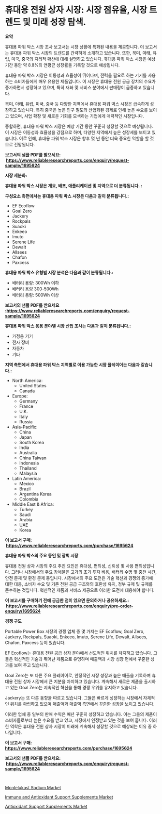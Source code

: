 <p><h1>휴대용 전원 상자 시장: 시장 점유율, 시장 트렌드 및 미래 성장 탐색.</h1></p><p><strong>요약</strong></p>
<p><p>휴대용 파워 박스 시장 조사 보고서는 시장 상황에 특화된 내용을 제공합니다. 이 보고서는 휴대용 파워 박스 시장의 트렌드를 간략하게 소개하고 있습니다. 또한, 북미, 아태, 유럽, 미국, 중국의 지리적 확산에 대해 설명하고 있습니다. 휴대용 파워 박스 시장은 예상 기간 동안 약 8.8%의 연평균 성장률을 기록할 것으로 예상됩니다.</p><p>휴대용 파워 박스 시장은 이동성과 효율성이 뛰어나며, 전력을 필요로 하는 기기를 사용하는 소비자들에게 매우 유용한 제품입니다. 이 시장은 휴대용 전원 공급 장치의 수요가 증가하면서 성장하고 있으며, 특히 재화 및 서비스 분야에서 판매량이 급증하고 있습니다.</p><p>북미, 아태, 유럽, 미국, 중국 등 다양한 지역에서 휴대용 파워 박스 시장은 급속하게 성장하고 있습니다. 특히 중국은 높은 인구 밀도와 산업화된 경제로 인해 높은 수요를 보이고 있으며, 사업 확장 및 새로운 기회를 모색하는 기업에게 매력적인 시장입니다.</p><p>종합하면, 휴대용 파워 박스 시장은 예상 기간 동안 꾸준히 성장할 것으로 예상됩니다. 이 시장은 이동성과 효율성을 강점으로 하며, 다양한 지역에서 높은 성장세를 보이고 있습니다. 이로 인해, 휴대용 파워 박스 시장은 향후 몇 년 동안 더욱 중요한 역할을 할 것으로 전망됩니다.</p></p>
<p><strong>보고서의 샘플 PDF를 받으세요: &nbsp;<a href="https://www.reliableresearchreports.com/enquiry/request-sample/1695624">https://www.reliableresearchreports.com/enquiry/request-sample/1695624</a></strong></p>
<p><strong>시장 세분화:</strong></p>
<p><strong> 휴대용 파워 박스 시장은 개요, 배포, 애플리케이션 및 지역으로 더 분류됩니다. :</strong></p>
<p><strong>구성요소 측면에서는 휴대용 파워 박스 시장은 다음과 같이 분류됩니다.:</strong></p>
<p><ul><li>EF Ecoflow</li><li>Goal Zero</li><li>Jackery</li><li>Rockpals</li><li>Suaoki</li><li>Enkeeo</li><li>Imuto</li><li>Serene Life</li><li>Dewalt</li><li>Allsees</li><li>Chafon</li><li>Paxcess</li></ul></p>
<p><strong> 휴대용 파워 박스 유형별 시장 분석은 다음과 같이 분류됩니다.:</strong></p>
<p><ul><li>배터리 용량: 300Wh 이하</li><li>배터리 용량 300-500Wh</li><li>배터리 용량: 500Wh 이상</li></ul></p>
<p><strong>보고서의 샘플 PDF를 받으세요 :<a href="https://www.reliableresearchreports.com/enquiry/request-sample/1695624">https://www.reliableresearchreports.com/enquiry/request-sample/1695624</a></strong></p>
<p><strong> 휴대용 파워 박스 응용 분야별 시장 산업 조사는 다음과 같이 분류됩니다.:</strong></p>
<p><ul><li>가정용 기기</li><li>전자 장비</li><li>자동차</li><li>기타</li></ul></p>
<p><strong>지역 측면에서 휴대용 파워 박스 지역별로 이용 가능한 시장 플레이어는 다음과 같습니다.:</strong></p>
<p><ul>
    <li>
        North America:
        <ul>
            <li>United States</li>
            <li>Canada</li>
        </ul>
    </li>
    <li>
        Europe:
        <ul>
            <li>Germany</li>
            <li>France</li>
            <li>U.K.</li>
            <li>Italy</li>
            <li>Russia</li>
        </ul>
    </li>
    <li>
        Asia-Pacific:
        <ul>
            <li>China</li>
            <li>Japan</li>
            <li>South Korea</li>
            <li>India</li>
            <li>Australia</li>
            <li>China Taiwan</li>
            <li>Indonesia</li>
            <li>Thailand</li>
            <li>Malaysia</li>
        </ul>
    </li>
    <li>
        Latin America:
        <ul>
            <li>Mexico</li>
            <li>Brazil</li>
            <li>Argentina Korea</li>
            <li>Colombia</li>
        </ul>
    </li>
    <li>
        Middle East & Africa:
        <ul>
            <li>Turkey</li>
            <li>Saudi</li>
            <li>Arabia</li>
            <li>UAE</li>
            <li>Korea</li>
        </ul>
    </li>
    </ul></p>
<p><strong>이 보고서 구매: &nbsp;<a href="https://www.reliableresearchreports.com/purchase/1695624">https://www.reliableresearchreports.com/purchase/1695624</a></strong></p>
<p><strong>휴대용 파워 박스의 주요 동인 및 장벽 시장</strong></p>
<p><p>휴대용 전원 상자 시장의 주요 추진 요인은 휴대성, 편의성, 신뢰성 및 사용 편의성입니다. 그러나 시장에서의 주요 장애물은 고가의 초기 투자 비용, 배터리 수명 및 충전 시간, 안전 문제 및 환경 문제 등입니다. 시장에서의 주요 도전은 기술 혁신과 경쟁의 증가에 대한 대응, 소비자 수요 및 기존 전원 공급 구조와의 호환성 유지, 정부 규제 및 규제를 준수하는 것입니다. 혁신적인 제품과 서비스 제공으로 이러한 도전에 대응해야 합니다.</p></p>
<p><strong>이 보고서를 구매하기 전에 궁금한 점이 있으면 문의하거나 공유하세요.: &nbsp;<a href="https://www.reliableresearchreports.com/enquiry/pre-order-enquiry/1695624">https://www.reliableresearchreports.com/enquiry/pre-order-enquiry/1695624</a></strong></p>
<p><strong>경쟁 구도</strong></p>
<p><p>Portable Power Box 시장의 경쟁 업체 중 몇 가지는 EF Ecoflow, Goal Zero, Jackery, Rockpals, Suaoki, Enkeeo, Imuto, Serene Life, Dewalt, Allsees, Chafon, Paxcess 등이 있습니다. </p><p>EF Ecoflow는 휴대용 전원 공급 상자 분야에서 선도적인 위치를 차지하고 있습니다. 그들은 혁신적인 기술과 뛰어난 제품으로 유명하며 매출액과 시장 성장 면에서 꾸준한 성과를 보여 주고 있습니다.</p><p>Goal Zero는 또 다른 주요 플레이어로, 안정적인 시장 성장과 높은 매출을 기록하며 휴대용 전원 상자 시장에서 큰 지분을 차지하고 있습니다. 계속해서 새로운 제품을 출시하고 있는 Goal Zero는 지속적인 혁신을 통해 경쟁 우위를 유지하고 있습니다.</p><p>Jackery는 또 다른 동향을 따르고 있습니다. 그들은 빠르게 성장하는 시장에서 자체적인 위치를 확립하고 있으며 매출액과 매출액 측면에서 꾸준한 성장을 보이고 있습니다. </p><p>이러한 업체 중 일부의 판매 수익은 매년 꾸준히 성장하고 있습니다. 이는 그들의 제품이 소비자들로부터 높은 수요를 받고 있고, 시장에서 인정받고 있는 것을 보여 줍니다. 이러한 역학은 휴대용 전원 상자 시장이 미래에 계속해서 성장할 것으로 예상되는 이유 중 하나입니다.</p></p>
<p><strong>이 보고서 구매: &nbsp; <a href="https://www.reliableresearchreports.com/purchase/1695624">https://www.reliableresearchreports.com/purchase/1695624</a></strong></p>
<p><strong>보고서의 샘플 PDF를 받으세요: &nbsp;<a href="https://www.reliableresearchreports.com/enquiry/request-sample/1695624">https://www.reliableresearchreports.com/enquiry/request-sample/1695624</a></strong><strong></strong></p>
<p>&nbsp;</p>
<p><p><a href="https://five-trouble-98a.notion.site/Montelukast-Sodium-Market-Dynamics-2024-2031-Also-about-Its-Market-Trends-Projections-and-Opportu-7512dbbfe2bc46e1a032521cd0df32cb">Montelukast Sodium Market</a></p><p><a href="https://github.com/mharielmesa/Market-Research-Report-List-2/blob/main/immune-and-antioxidant-support-supplements-market.md">Immune and Antioxidant Support Supplements Market</a></p><p><a href="https://github.com/dringals/Market-Research-Report-List-3/blob/main/antioxidant-support-supplements-market.md">Antioxidant Support Supplements Market</a></p></p>